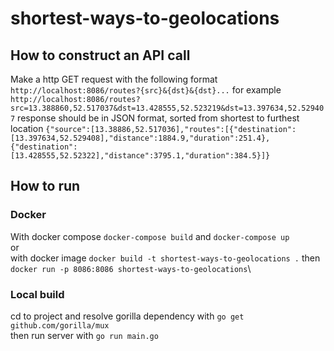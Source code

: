 # shortest-ways-to-geolocations
## How to construct an API call
 Make a http GET request with the following format
`http://localhost:8086/routes?{src}&{dst}&{dst}...`
for example
`http://localhost:8086/routes?src=13.388860,52.517037&dst=13.428555,52.523219&dst=13.397634,52.529407`
response should be in JSON format, sorted from shortest to furthest location
`{"source":[13.38886,52.517036],"routes":[{"destination":[13.397634,52.529408],"distance":1884.9,"duration":251.4},{"destination":[13.428555,52.52322],"distance":3795.1,"duration":384.5}]}`
## How to run
### Docker
With docker compose `docker-compose build` and `docker-compose up`\
or\
with docker image `docker build -t shortest-ways-to-geolocations .` then `docker run -p 8086:8086 shortest-ways-to-geolocations`\
### Local build
cd to project and resolve gorilla dependency with `go get github.com/gorilla/mux`\
then run server with `go run main.go`

